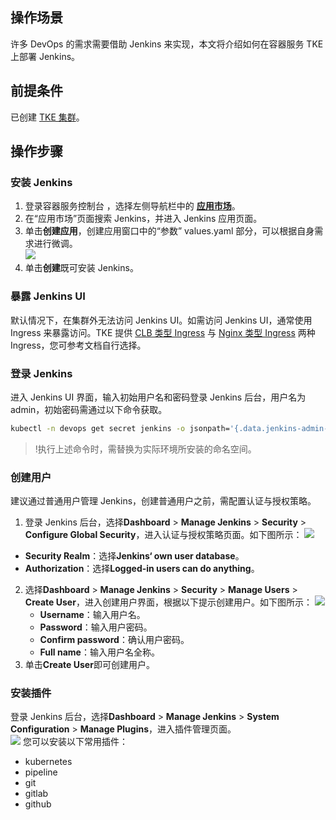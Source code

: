 ## 操作场景

许多 DevOps 的需求需要借助 Jenkins 来实现，本文将介绍如何在容器服务 TKE 上部署 Jenkins。  

## 前提条件

已创建 [TKE 集群](https://intl.cloud.tencent.com/document/product/457/30637)。  

## 操作步骤

### 安装 Jenkins

1. 登录容器服务控制台 ，选择左侧导航栏中的 **[应用市场](https://console.cloud.tencent.com/tke2/market)**。  
2. 在“应用市场”页面搜索 Jenkins，并进入 Jenkins 应用页面。  
3. 单击**创建应用**，创建应用窗口中的“参数” values.yaml 部分，可以根据自身需求进行微调。  
![](https://qcloudimg.tencent-cloud.cn/raw/03ec3394fc4813137d4034dc4402e8f7.png)
4. 单击**创建**既可安装 Jenkins。  

### 暴露 Jenkins UI

默认情况下，在集群外无法访问 Jenkins UI。如需访问 Jenkins UI，通常使用 Ingress 来暴露访问。TKE 提供 [CLB 类型 Ingress](https://intl.cloud.tencent.com/document/product/457/37013) 与 [Nginx 类型 Ingress](https://intl.cloud.tencent.com/document/product/457/38980) 两种 Ingress，您可参考文档自行选择。  


### 登录 Jenkins

进入 Jenkins UI 界面，输入初始用户名和密码登录 Jenkins 后台，用户名为 admin，初始密码需通过以下命令获取。  

```bash
kubectl -n devops get secret jenkins -o jsonpath='{.data.jenkins-admin-password}' | base64 -d
```

>!执行上述命令时，需替换为实际环境所安装的命名空间。  

### 创建用户



建议通过普通用户管理 Jenkins，创建普通用户之前，需配置认证与授权策略。  

1. 登录 Jenkins 后台，选择**Dashboard** > **Manage Jenkins** > **Security** > **Configure Global Security**，进入认证与授权策略页面。如下图所示：
![](https://main.qcloudimg.com/raw/98801d650feb5e2a9623dff3057a1c1a.png)
 - **Security Realm**：选择**Jenkins‘ own user database**。  
 - **Authorization**：选择**Logged-in users can do anything**。  
2. 选择**Dashboard** > **Manage Jenkins** > **Security** > **Manage Users** > **Create User**，进入创建用户界面，根据以下提示创建用户。如下图所示：
	![](https://main.qcloudimg.com/raw/b0e04f93312ee575d42d074979f4797f.png)
	- **Username**：输入用户名。  
	- **Password**：输入用户密码。  
	- **Confirm password**：确认用户密码。  
	- **Full name**：输入用户名全称。  
3. 单击**Create User**即可创建用户。  




### 安装插件

登录 Jenkins 后台，选择**Dashboard** > **Manage Jenkins** > **System Configuration** > **Manage Plugins**，进入插件管理页面。  
![](https://main.qcloudimg.com/raw/3f0c59f227e66ff388a41c2bfbb07fe3.png)
您可以安装以下常用插件：
- kubernetes
- pipeline
- git
- gitlab
- github

